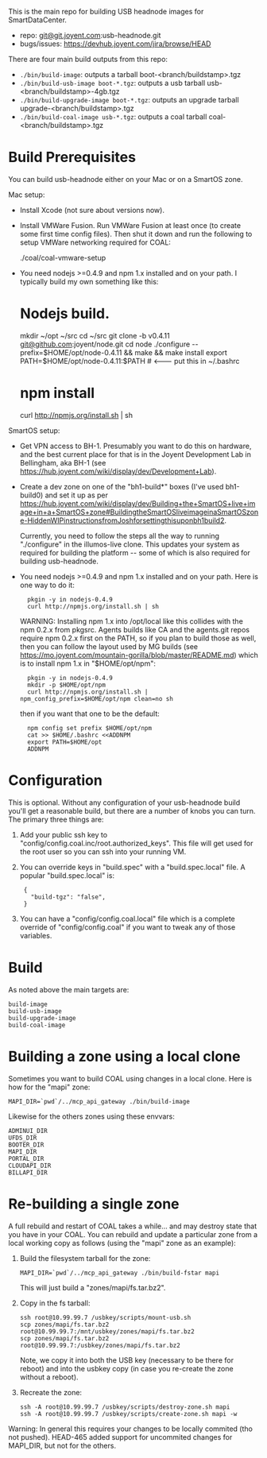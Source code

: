 This is the main repo for building USB headnode images for SmartDataCenter.

- repo: git@git.joyent.com:usb-headnode.git
- bugs/issues: https://devhub.joyent.com/jira/browse/HEAD

There are four main build outputs from this repo:

- `./bin/build-image`: outputs a tarball boot-<branch/buildstamp>.tgz
- `./bin/build-usb-image boot-*.tgz`: outputs a usb tarball 
  usb-<branch/buildstamp>-4gb.tgz
- `./bin/build-upgrade-image boot-*.tgz`: outputs an upgrade tarball 
  upgrade-<branch/buildstamp>.tgz
- `./bin/build-coal-image usb-*.tgz`: outputs a coal tarball
  coal-<branch/buildstamp>.tgz

# Build Prerequisites

You can build usb-headnode either on your Mac or on a SmartOS zone.

Mac setup:

- Install Xcode (not sure about versions now).

- Install VMWare Fusion. Run VMWare Fusion at least once (to create some
  first time config files). Then shut it down and run the following to setup
  VMWare networking required for COAL:

    ./coal/coal-vmware-setup

- You need nodejs >=0.4.9 and npm 1.x installed and on your path. I typically
  build my own something like this:

    # Nodejs build.
    mkdir ~/opt ~/src
    cd ~/src
    git clone -b v0.4.11 git@github.com:joyent/node.git
    cd node
    ./configure --prefix=$HOME/opt/node-0.4.11 && make && make install
    export PATH=$HOME/opt/node-0.4.11:$PATH  # <--- put this in ~/.bashrc

    # npm install
    curl http://npmjs.org/install.sh | sh

SmartOS setup:

- Get VPN access to BH-1. Presumably you want to do this on hardware, and the
  best current place for that is in the Joyent Development Lab in Bellingham,
  aka BH-1 (see <https://hub.joyent.com/wiki/display/dev/Development+Lab>).

- Create a dev zone on one of the "bh1-build*" boxes (I've used bh1-build0)
  and set it up as per
  <https://hub.joyent.com/wiki/display/dev/Building+the+SmartOS+live+image+in+a+SmartOS+zone#BuildingtheSmartOSliveimageinaSmartOSzone-HiddenWIPinstructionsfromJoshforsettingthisuponbh1build2>.

  Currently, you need to follow the steps all the way to running "./configure"
  in the illumos-live clone. This updates your system as required for
  building the platform -- some of which is also required for building
  usb-headnode.

- You need nodejs >=0.4.9 and npm 1.x installed and on your path. Here is one
  way to do it:

        pkgin -y in nodejs-0.4.9
        curl http://npmjs.org/install.sh | sh

  WARNING: Installing npm 1.x into /opt/local like this collides with the
  npm 0.2.x from pkgsrc. Agents builds like CA and the agents.git repos
  require npm 0.2.x first on the PATH, so if you plan to build those
  as well, then you can follow the layout used by MG builds
  (see <https://mo.joyent.com/mountain-gorilla/blob/master/README.md>)
  which is to install npm 1.x in "$HOME/opt/npm":

        pkgin -y in nodejs-0.4.9
        mkdir -p $HOME/opt/npm
        curl http://npmjs.org/install.sh | npm_config_prefix=$HOME/opt/npm clean=no sh

  then if you want that one to be the default:

        npm config set prefix $HOME/opt/npm
        cat >> $HOME/.bashrc <<ADDNPM
        export PATH=$HOME/opt
        ADDNPM


# Configuration

This is optional. Without any configuration of your usb-headnode build you'll
get a reasonable build, but there are a number of knobs you can turn. The
primary three things are:

1. Add your public ssh key to "config/config.coal.inc/root.authorized_keys".
   This file will get used for the root user so you can ssh into your running
   VM.

2. You can override keys in "build.spec" with a "build.spec.local" file. A
   popular "build.spec.local" is:

        {
          "build-tgz": "false",
        }

3. You can have a "config/config.coal.local" file which is a complete
   override of "config/config.coal" if you want to tweak any of those
   variables.


# Build

As noted above the main targets are:

    build-image
    build-usb-image
    build-upgrade-image
    build-coal-image

# Building a zone using a local clone

Sometimes you want to build COAL using changes in a local clone. Here is how
for the "mapi" zone:

    MAPI_DIR=`pwd`/../mcp_api_gateway ./bin/build-image

Likewise for the others zones using these envvars:

    ADMINUI_DIR
    UFDS_DIR
    BOOTER_DIR
    MAPI_DIR
    PORTAL_DIR
    CLOUDAPI_DIR
    BILLAPI_DIR

# Re-building a single zone

A full rebuild and restart of COAL takes a while... and may destroy state
that you have in your COAL. You can rebuild and update a particular zone
from a local working copy as follows (using the "mapi" zone as an example):

1.  Build the filesystem tarball for the zone:

        MAPI_DIR=`pwd`/../mcp_api_gateway ./bin/build-fstar mapi

    This will just build a "zones/mapi/fs.tar.bz2".

2.  Copy in the fs tarball:

        ssh root@10.99.99.7 /usbkey/scripts/mount-usb.sh
        scp zones/mapi/fs.tar.bz2 root@10.99.99.7:/mnt/usbkey/zones/mapi/fs.tar.bz2
        scp zones/mapi/fs.tar.bz2 root@10.99.99.7:/usbkey/zones/mapi/fs.tar.bz2

    Note, we copy it into both the USB key (necessary to be there for
    reboot) and into the usbkey copy (in case you re-create the zone
    without a reboot).

3.  Recreate the zone:

        ssh -A root@10.99.99.7 /usbkey/scripts/destroy-zone.sh mapi
        ssh -A root@10.99.99.7 /usbkey/scripts/create-zone.sh mapi -w

Warning: In general this requires your changes to be locally commited
(tho not pushed). HEAD-465 added support for uncommited changes for
MAPI_DIR, but not for the others.

